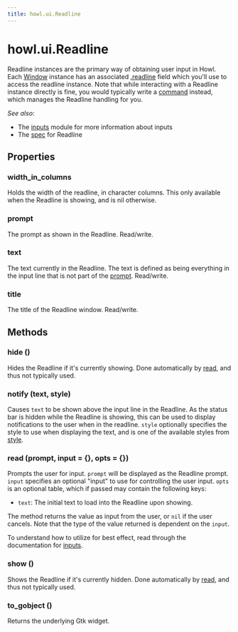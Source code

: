 ```yaml
---
title: howl.ui.Readline
---
```


# howl.ui.Readline

Readline instances are the primary way of obtaining user input in Howl. Each
[Window] instance has an associated [.readline](window.html#readline) field
which you'll use to access the readline instance. Note that while interacting
with a Readline instance directly is fine, you would typically write a [command]
instead, which manages the Readline handling for you.

_See also_:

- The [inputs] module for more information about inputs
- The [spec](../../spec/ui/readline_spec.html) for Readline

## Properties

### width_in_columns

Holds the width of the readline, in character columns. This only available when
the Readline is showing, and is nil otherwise.

### prompt

The prompt as shown in the Readline. Read/write.

### text

The text currently in the Readline. The text is defined as being everything in
the input line that is not part of the [prompt](#prompt). Read/write.

### title

The title of the Readline window. Read/write.

## Methods

### hide ()

Hides the Readline if it's currently showing. Done automatically by [read], and
thus not typically used.

### notify (text, style)

Causes `text` to be shown above the input line in the Readline. As the status
bar is hidden while the Readline is showing, this can be used to display
notifications to the user when in the readline. `style` optionally specifies the
style to use when displaying the text, and is one of the available styles from
[style](style.html).

### read (prompt, input = {}, opts = {})

Prompts the user for input. `prompt` will be displayed as the Readline prompt.
`input` specifies an optional "input" to use for controlling the user input.
`opts` is an optional table, which if passed may contain the following keys:

- `text`: The initial text to load into the Readline upon showing.

The method returns the value as input from the user, or `nil` if the user
cancels. Note that the type of the value returned is dependent on the `input`.

To understand how to utilize for best effect, read through the documentation for
[inputs].

### show ()

Shows the Readline if it's currently hidden. Done automatically by [read], and
thus not typically used.

### to_gobject ()

Returns the underlying Gtk widget.

[read]: #read
[Window]: window.html
[command]: ../command.html
[inputs]: ../inputs.html
